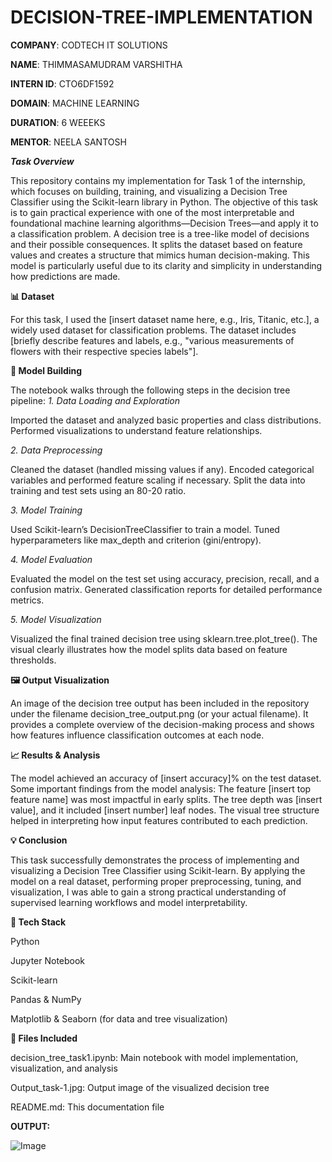 # DECISION-TREE-IMPLEMENTATION

**COMPANY**: CODTECH IT SOLUTIONS

**NAME**: THIMMASAMUDRAM VARSHITHA

**INTERN ID**: CTO6DF1592

**DOMAIN**: MACHINE LEARNING

**DURATION**: 6 WEEEKS

**MENTOR**: NEELA SANTOSH

_**Task Overview**_

This repository contains my implementation for Task 1 of the internship, which focuses on building, training, and visualizing a Decision Tree Classifier using the Scikit-learn library in Python. The objective of this task is to gain practical experience with one of the most interpretable and foundational machine learning algorithms—Decision Trees—and apply it to a classification problem.
A decision tree is a tree-like model of decisions and their possible consequences. It splits the dataset based on feature values and creates a structure that mimics human decision-making. This model is particularly useful due to its clarity and simplicity in understanding how predictions are made.

**📊 Dataset**

For this task, I used the [insert dataset name here, e.g., Iris, Titanic, etc.], a widely used dataset for classification problems. The dataset includes [briefly describe features and labels, e.g., "various measurements of flowers with their respective species labels"].

**🧠 Model Building**

The notebook walks through the following steps in the decision tree pipeline:
_1. Data Loading and Exploration_

Imported the dataset and analyzed basic properties and class distributions.
Performed visualizations to understand feature relationships.

_2. Data Preprocessing_

Cleaned the dataset (handled missing values if any).
Encoded categorical variables and performed feature scaling if necessary.
Split the data into training and test sets using an 80-20 ratio.

_3. Model Training_

Used Scikit-learn’s DecisionTreeClassifier to train a model.
Tuned hyperparameters like max_depth and criterion (gini/entropy).

_4. Model Evaluation_

Evaluated the model on the test set using accuracy, precision, recall, and a confusion matrix.
Generated classification reports for detailed performance metrics.

_5. Model Visualization_

Visualized the final trained decision tree using sklearn.tree.plot_tree().
The visual clearly illustrates how the model splits data based on feature thresholds.

**🖼️ Output Visualization**

An image of the decision tree output has been included in the repository under the filename decision_tree_output.png (or your actual filename).
It provides a complete overview of the decision-making process and shows how features influence classification outcomes at each node.

**📈 Results & Analysis**

The model achieved an accuracy of [insert accuracy]% on the test dataset.
Some important findings from the model analysis:
The feature [insert top feature name] was most impactful in early splits.
The tree depth was [insert value], and it included [insert number] leaf nodes.
The visual tree structure helped in interpreting how input features contributed to each prediction.

**💡 Conclusion**

This task successfully demonstrates the process of implementing and visualizing a Decision Tree Classifier using Scikit-learn. By applying the model on a real dataset, performing proper preprocessing, tuning, and visualization, I was able to gain a strong practical understanding of supervised learning workflows and model interpretability.

**🔧 Tech Stack**

Python

Jupyter Notebook

Scikit-learn

Pandas & NumPy

Matplotlib & Seaborn (for data and tree visualization)

**📁 Files Included**

decision_tree_task1.ipynb: Main notebook with model implementation, visualization, and analysis

Output_task-1.jpg: Output image of the visualized decision tree

README.md: This documentation file

**OUTPUT:**

![Image](https://github.com/user-attachments/assets/04af8dc0-839d-4bdb-a29d-787579d5ed84)
